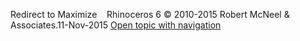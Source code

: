 ---
---

Redirect to Maximize&#160;
&#160;
Rhinoceros 6 © 2010-2015 Robert McNeel &amp; Associates.11-Nov-2015
 [Open topic with navigation](maximize.html) 

